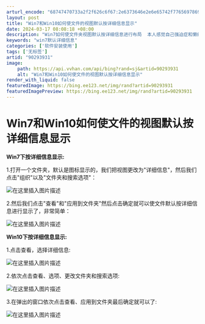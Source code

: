 ```yaml
---
arturl_encode: "68747470733a2f2f626c6f67:2e6373646e2e6e65742f77656978696e5f3433343932373634:2f61727469636c652f64657461696c732f3930323933393331"
layout: post
title: "Win7和Win10如何使文件的视图默认按详细信息显示"
date: 2024-03-17 08:08:18 +08:00
description: "Win7如何使文件夹视图默认按详细信息进行布局  本人感觉自己强迫症和懒癌晚期，我习惯打开电脑磁盘的"
keywords: "win7默认详细信息"
categories: ['软件安装使用']
tags: ['无标签']
artid: "90293931"
image:
    path: https://api.vvhan.com/api/bing?rand=sj&artid=90293931
    alt: "Win7和Win10如何使文件的视图默认按详细信息显示"
render_with_liquid: false
featuredImage: https://bing.ee123.net/img/rand?artid=90293931
featuredImagePreview: https://bing.ee123.net/img/rand?artid=90293931
---
```


# Win7和Win10如何使文件的视图默认按详细信息显示

**Win7下按详细信息显示:**
  
1.打开一个文件夹，默认是图标显示的，我们把视图更改为"详细信息"，然后我们点击"组织"以及"文件夹和搜索选项"：
  
![在这里插入图片描述](https://i-blog.csdnimg.cn/blog_migrate/eb022ca74d4c9194e4ed83c861902bcf.png)
  
2.然后我们点击"查看"和"应用到文件夹"然后点击确定就可以使文件默认按详细信息进行显示了，非常简单：
  
![在这里插入图片描述](https://i-blog.csdnimg.cn/blog_migrate/a17c2f3685883bcd9d21e478fda07388.png)
  
**Win10下按详细信息显示:**
  
1.点击查看，选择详细信息:
  
![在这里插入图片描述](https://i-blog.csdnimg.cn/blog_migrate/ac7598ae8c7f36287faabf6cc9806847.png)
  
2.依次点击查看、选项、更改文件夹和搜索选项:
  
![在这里插入图片描述](https://i-blog.csdnimg.cn/blog_migrate/78eb3104203be804da91a7bacf6529a5.png)
  
3.在弹出的窗口依次点击查看、应用到文件夹最后确定就可以了:
  
![在这里插入图片描述](https://i-blog.csdnimg.cn/blog_migrate/bbf36804d9aa66164e6e849d2f8e71a1.png)